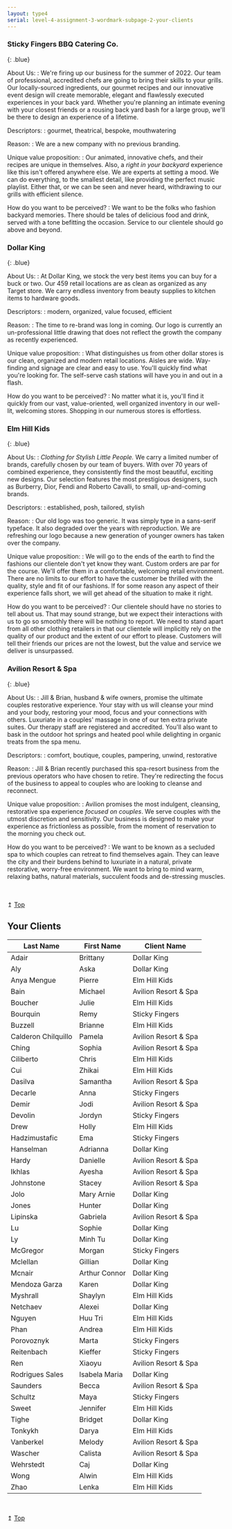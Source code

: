 ```yaml
---
layout: type4
serial: level-4-assignment-3-wordmark-subpage-2-your-clients
---
```

### Sticky Fingers BBQ Catering Co.
{: .blue}

About Us:
: We're firing up our business for the summer of 2022. Our team of professional, accredited chefs are going to bring their skills to your grills. Our locally-sourced ingredients, our gourmet recipes and our innovative event design will create memorable, elegant and flawlessly executed experiences in your back yard. Whether you're planning an intimate evening with your closest friends or a rousing back yard bash for a large group, we'll be there to design an experience of a lifetime.

Descriptors:
: gourmet, theatrical, bespoke, mouthwatering

Reason:
: We are a new company with no previous branding.

Unique value proposition:
: Our animated, innovative chefs, and their recipes are unique in themselves. Also, a *right in your backyard* experience like this isn't offered anywhere else. We are experts at setting a mood. We can do everything, to the smallest detail, like providing the perfect music playlist. Either that, or we can be seen and never heard, withdrawing to our grills with efficient silence.

How do you want to be perceived?
: We want to be the folks who fashion backyard memories. There should be tales of delicious food and drink, served with a tone befitting the occasion. Service to our clientele should go above and beyond.

### Dollar King
{: .blue}

About Us:
: At Dollar King, we stock the very best items you can buy for a buck or two. Our 459 retail locations are as clean as organized as any Target store. We carry endless inventory from beauty supplies to kitchen items to hardware goods.

Descriptors:
: modern, organized, value focused, efficient

Reason:
: The time to re-brand was long in coming. Our logo is currently an un-professional little drawing that does not reflect the growth the company as recently experienced.

Unique value proposition:
: What distinguishes us from other dollar stores is our clean, organized and modern retail locations. Aisles are wide. Way-finding and signage are clear and easy to use. You'll quickly find what you're looking for. The self-serve cash stations will have you in and out in a flash.

How do you want to be perceived?
: No matter what it is, you'll find it quickly from our vast, value-oriented, well organized inventory in our well-lit, welcoming stores. Shopping in our numerous stores is effortless.

### Elm Hill Kids
{: .blue}

About Us:
: *Clothing for Stylish Little People.* We carry a limited number of brands, carefully chosen by our team of buyers. With over 70 years of combined experience, they consistently find the most beautiful, exciting new designs. Our selection features the most prestigious designers, such as Burberry, Dior, Fendi and Roberto Cavalli, to small, up-and-coming brands.

Descriptors:
: established, posh, tailored, stylish

Reason:
: Our old logo was too generic. It was simply type in a sans-serif typeface. It also degraded over the years with reproduction. We are refreshing our logo because a new generation of younger owners has taken over the company.

Unique value proposition:
: We will go to the ends of the earth to find the fashions our clientele don't yet know they want. Custom orders are par for the course. We'll offer them in a comfortable, welcoming retail environment. There are no limits to our effort to have the customer be thrilled with the quality, style and fit of our fashions. If for some reason any aspect of their experience falls short, we will get ahead of the situation to make it right.

How do you want to be perceived?
: Our clientele should have no stories to tell about us. That may sound strange, but we expect their interactions with us to go so smoothly there will be nothing to report. We need to stand apart from all other clothing retailers in that our clientele will implicitly rely on the quality of our product and the extent of our effort to please. Customers will tell their friends our prices are not the lowest, but the value and service we deliver is unsurpassed.

### Avilion Resort & Spa
{: .blue}

About Us:
: Jill & Brian, husband & wife owners, promise the ultimate couples restorative experience. Your stay with us will cleanse your mind and your body, restoring your mood, focus and your connections with others. Luxuriate in a couples' massage in one of our ten extra private suites. Our therapy staff are registered and accredited. You'll also want to bask in the outdoor hot springs and heated pool while delighting in organic treats from the spa menu.

Descriptors:
: comfort, boutique, couples, pampering, unwind, restorative

Reason:
: Jill & Brian recently purchased this spa-resort business from the previous operators who have chosen to retire. They're redirecting the focus of the business to appeal to couples who are looking to cleanse and reconnect.

Unique value proposition:
: Avilion promises the most indulgent, cleansing, restorative spa experience *focused on couples*. We serve couples with the utmost discretion and sensitivity. Our business is designed to make your experience as frictionless as possible, from the moment of reservation to the morning you check out.

How do you want to be perceived?
: We want to be known as a secluded spa to which couples can retreat to find themselves again. They can leave the city and their burdens behind to luxuriate in a natural, private restorative, worry-free environment. We want to bring to mind warm, relaxing baths, natural materials, succulent foods and de-stressing muscles.

<div class="text-right" style="margin-top: 3rem;">&#8613; <a href="#top">Top</a></div>

## Your Clients

| Last Name           | First Name    | Client Name          | 
|---------------------|---------------|----------------------| 
| Adair               | Brittany      | Dollar King          | 
| Aly                 | Aska          | Dollar King          | 
| Anya Mengue         | Pierre        | Elm Hill Kids        | 
| Bain                | Michael       | Avilion Resort & Spa | 
| Boucher             | Julie         | Elm Hill Kids        | 
| Bourquin            | Remy          | Sticky Fingers       | 
| Buzzell             | Brianne       | Elm Hill Kids        | 
| Calderon Chilquillo | Pamela        | Avilion Resort & Spa | 
| Ching               | Sophia        | Avilion Resort & Spa | 
| Ciliberto           | Chris         | Elm Hill Kids        | 
| Cui                 | Zhikai        | Elm Hill Kids        | 
| Dasilva             | Samantha      | Avilion Resort & Spa | 
| Decarle             | Anna          | Sticky Fingers       | 
| Demir               | Jodi          | Avilion Resort & Spa | 
| Devolin             | Jordyn        | Sticky Fingers       | 
| Drew                | Holly         | Elm Hill Kids        | 
| Hadzimustafic       | Ema           | Sticky Fingers       | 
| Hanselman           | Adrianna      | Dollar King          | 
| Hardy               | Danielle      | Avilion Resort & Spa | 
| Ikhlas              | Ayesha        | Avilion Resort & Spa | 
| Johnstone           | Stacey        | Avilion Resort & Spa | 
| Jolo                | Mary Arnie    | Dollar King          | 
| Jones               | Hunter        | Dollar King          | 
| Lipinska            | Gabriela      | Avilion Resort & Spa | 
| Lu                  | Sophie        | Dollar King          | 
| Ly                  | Minh Tu       | Dollar King          | 
| McGregor            | Morgan        | Sticky Fingers       | 
| Mclellan            | Gillian       | Dollar King          | 
| Mcnair              | Arthur Connor | Dollar King          | 
| Mendoza Garza       | Karen         | Dollar King          | 
| Myshrall            | Shaylyn       | Elm Hill Kids        | 
| Netchaev            | Alexei        | Dollar King          | 
| Nguyen              | Huu Tri       | Elm Hill Kids        | 
| Phan                | Andrea        | Elm Hill Kids        | 
| Porovoznyk          | Marta         | Sticky Fingers       | 
| Reitenbach          | Kieffer       | Sticky Fingers       | 
| Ren                 | Xiaoyu        | Avilion Resort & Spa | 
| Rodrigues Sales     | Isabela Maria | Dollar King          | 
| Saunders            | Becca         | Avilion Resort & Spa | 
| Schultz             | Maya          | Sticky Fingers       | 
| Sweet               | Jennifer      | Elm Hill Kids        | 
| Tighe               | Bridget       | Dollar King          | 
| Tonkykh             | Darya         | Elm Hill Kids        | 
| Vanberkel           | Melody        | Avilion Resort & Spa | 
| Wascher             | Calista       | Avilion Resort & Spa | 
| Wehrstedt           | Caj           | Dollar King          | 
| Wong                | Alwin         | Elm Hill Kids        | 
| Zhao                | Lenka         | Elm Hill Kids        | 

<div class="text-right" style="margin-top: 3rem;">&#8613; <a href="#top">Top</a></div>